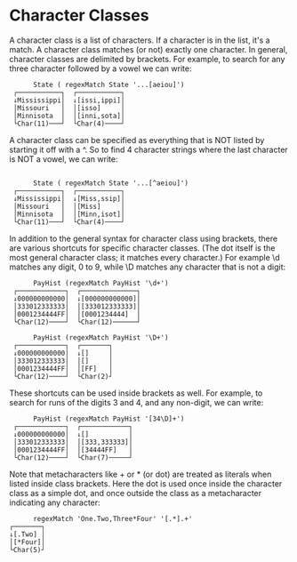 # Character Classes

A character class is a list of characters. If a character is in the list,
it's a match. A character class matches (or not) exactly one character.
In general, character classes are delimited by brackets.
For example, to search for any three character followed by a vowel we can write:

~~~
      State ( regexMatch State '...[aeiou]')
 ┌───────────┐  ┌───────────┐
 ↓Mississippi│  ↓[issi,ippi]│
 │Missouri   │  │[isso]     │
 │Minnisota  │  │[inni,sota]│
 └Char(11)───┘  └Char(4)────┘
~~~

A character class can be specified as everything that is NOT listed by
starting it off with a ^. So to find 4 character strings where the last
character is NOT a vowel, we can write:

~~~

      State ( regexMatch State '...[^aeiou]')
 ┌───────────┐  ┌───────────┐
 ↓Mississippi│  ↓[Miss,ssip]│
 │Missouri   │  │[Miss]     │
 │Minnisota  │  │[Minn,isot]│
 └Char(11)───┘  └Char(4)────┘

~~~

In addition to the general syntax for character class using brackets,
there are various shortcuts for specific character classes.
(The dot itself is the most general character class; it matches every character.)
For example \d matches any digit, 0 to 9, while \D matches any character
that is not a digit:

~~~
      PayHist (regexMatch PayHist '\d+')
 ┌────────────┐  ┌──────────────┐
 ↓000000000000│  ↓[000000000000]│
 │333012333333│  │[333012333333]│
 │0001234444FF│  │[0001234444]  │
 └Char(12)────┘  └Char(12)──────┘

      PayHist (regexMatch PayHist '\D+')
 ┌────────────┐  ┌───────┐
 ↓000000000000│  ↓[]     │
 │333012333333│  │[]     │
 │0001234444FF│  │[FF]   │
 └Char(12)────┘  └Char(2)┘
~~~

These shortcuts can be used inside brackets as well. For example,
to search for runs of the digits 3 and 4, and any non-digit, we can write:

~~~
      PayHist (regexMatch PayHist '[34\D]+')
 ┌────────────┐  ┌────────────┐
 ↓000000000000│  ↓[]          │
 │333012333333│  │[333,333333]│
 │0001234444FF│  │[34444FF]   │
 └Char(12)────┘  └Char(7)─────┘
~~~

Note that metacharacters like + or * (or dot) are treated as literals when listed
inside class brackets. Here the dot is used once inside the character class as a simple dot,
and once outside the class as a metacharacter indicating any character:

~~~
      regexMatch 'One.Two,Three*Four' '[.*].+'
┌───────┐
↓[.Two] │
│[*Four]│
└Char(5)┘
~~~

